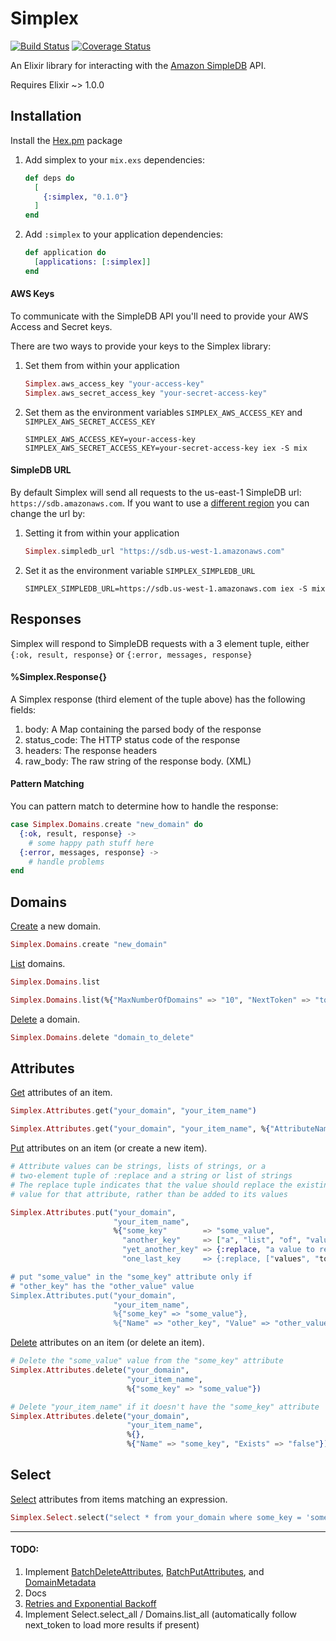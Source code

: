 # Simplex

[![Build Status](https://travis-ci.org/adamkittelson/simplex.svg)](https://travis-ci.org/adamkittelson/simplex)
[![Coverage Status](https://img.shields.io/coveralls/adamkittelson/simplex.svg)](https://coveralls.io/r/adamkittelson/simplex)

An Elixir library for interacting with the [Amazon SimpleDB](http://aws.amazon.com/simpledb/) API.

Requires Elixir ~> 1.0.0

## Installation

Install the [Hex.pm](http://hex.pm) package

1. Add simplex to your `mix.exs` dependencies:

    ```elixir
    def deps do
      [
        {:simplex, "0.1.0"}
      ]
    end
    ```

2. Add `:simplex` to your application dependencies:

    ```elixir
    def application do
      [applications: [:simplex]]
    end
    ```

#### AWS Keys

To communicate with the SimpleDB API you'll need to provide your AWS Access and Secret keys.

There are two ways to provide your keys to the Simplex library:

1. Set them from within your application
    ```elixir
    Simplex.aws_access_key "your-access-key"
    Simplex.aws_secret_access_key "your-secret-access-key"
    ```

2. Set them as the environment variables `SIMPLEX_AWS_ACCESS_KEY` and `SIMPLEX_AWS_SECRET_ACCESS_KEY`
    ```
    SIMPLEX_AWS_ACCESS_KEY=your-access-key SIMPLEX_AWS_SECRET_ACCESS_KEY=your-secret-access-key iex -S mix
    ```

#### SimpleDB URL

By default Simplex will send all requests to the us-east-1 SimpleDB url: `https://sdb.amazonaws.com`. If you want to use a [different region](http://docs.aws.amazon.com/general/latest/gr/rande.html#sdb_region) you can change the url by:

1. Setting it from within your application
    ```elixir
    Simplex.simpledb_url "https://sdb.us-west-1.amazonaws.com"
    ```

2. Set it as the environment variable `SIMPLEX_SIMPLEDB_URL`
    ```
    SIMPLEX_SIMPLEDB_URL=https://sdb.us-west-1.amazonaws.com iex -S mix
    ```

## Responses

Simplex will respond to SimpleDB requests with a 3 element tuple, either `{:ok, result, response}` or `{:error, messages, response}`

#### %Simplex.Response{}

A Simplex response (third element of the tuple above) has the following fields:

1. body: A Map containing the parsed body of the response
2. status_code: The HTTP status code of the response
3. headers: The response headers
4. raw_body: The raw string of the response body. (XML)

#### Pattern Matching

You can pattern match to determine how to handle the response:

  ```elixir
  case Simplex.Domains.create "new_domain" do
    {:ok, result, response} ->
      # some happy path stuff here
    {:error, messages, response} ->
      # handle problems
  end
  ```

## Domains

[Create](http://docs.aws.amazon.com/AmazonSimpleDB/latest/DeveloperGuide/SDB_API_CreateDomain.html) a new domain.

  ````elixir
  Simplex.Domains.create "new_domain"
  ````

[List](http://docs.aws.amazon.com/AmazonSimpleDB/latest/DeveloperGuide/SDB_API_ListDomains.html) domains.

  ````elixir
  Simplex.Domains.list

  Simplex.Domains.list(%{"MaxNumberOfDomains" => "10", "NextToken" => "token-from-previous-list-response"})
  ````

[Delete](http://docs.aws.amazon.com/AmazonSimpleDB/latest/DeveloperGuide/SDB_API_DeleteDomain.html) a domain.

  ````elixir
  Simplex.Domains.delete "domain_to_delete"
  ````

## Attributes

[Get](http://docs.aws.amazon.com/AmazonSimpleDB/latest/DeveloperGuide/SDB_API_GetAttributes.html) attributes of an item.

  ````elixir
  Simplex.Attributes.get("your_domain", "your_item_name")

  Simplex.Attributes.get("your_domain", "your_item_name", %{"AttributeName" => "some_attribute", "ConsistentRead" => "true"})
  ````

[Put](http://docs.aws.amazon.com/AmazonSimpleDB/latest/DeveloperGuide/SDB_API_PutAttributes.html) attributes on an item (or create a new item).

  ````elixir
  # Attribute values can be strings, lists of strings, or a 
  # two-element tuple of :replace and a string or list of strings
  # The replace tuple indicates that the value should replace the existing
  # value for that attribute, rather than be added to its values
  
  Simplex.Attributes.put("your_domain", 
                         "your_item_name", 
                         %{"some_key"        => "some_value",
                           "another_key"     => ["a", "list", "of", "values"],
                           "yet_another_key" => {:replace, "a value to replace the existing value(s) of yet_another_key"},
                           "one_last_key     => {:replace, ["values", "to", "replace", "one_last_key's", "previous", "value(s)"]}})

  # put "some_value" in the "some_key" attribute only if
  # "other_key" has the "other_value" value
  Simplex.Attributes.put("your_domain",
                         "your_item_name", 
                         %{"some_key" => "some_value"},
                         %{"Name" => "other_key", "Value" => "other_value"})
  ````

[Delete](http://docs.aws.amazon.com/AmazonSimpleDB/latest/DeveloperGuide/SDB_API_DeleteAttributes.html) attributes on an item (or delete an item).

  ````elixir
  # Delete the "some_value" value from the "some_key" attribute
  Simplex.Attributes.delete("your_domain",
                            "your_item_name",
                            %{"some_key" => "some_value"})

  # Delete "your_item_name" if it doesn't have the "some_key" attribute
  Simplex.Attributes.delete("your_domain",
                            "your_item_name",
                            %{},
                            %{"Name" => "some_key", "Exists" => "false"})
  ````

## Select

[Select](http://docs.aws.amazon.com/AmazonSimpleDB/latest/DeveloperGuide/SDB_API_Select.html) attributes from items matching an expression.

  ````elixir
  Simplex.Select.select("select * from your_domain where some_key = 'some_value'")
  ````

----

#### TODO:

1. Implement [BatchDeleteAttributes](http://docs.aws.amazon.com/AmazonSimpleDB/latest/DeveloperGuide/SDB_API_BatchDeleteAttributes.html), [BatchPutAttributes](http://docs.aws.amazon.com/AmazonSimpleDB/latest/DeveloperGuide/SDB_API_BatchPutAttributes.html), and [DomainMetadata](http://docs.aws.amazon.com/AmazonSimpleDB/latest/DeveloperGuide/SDB_API_DomainMetadata.html)
2. Docs
3. [Retries and Exponential Backoff](http://docs.aws.amazon.com/AmazonSimpleDB/latest/DeveloperGuide/APIUsage.html#APIErrorRetries)
4. Implement Select.select_all / Domains.list_all (automatically follow next_token to load more results if present)


